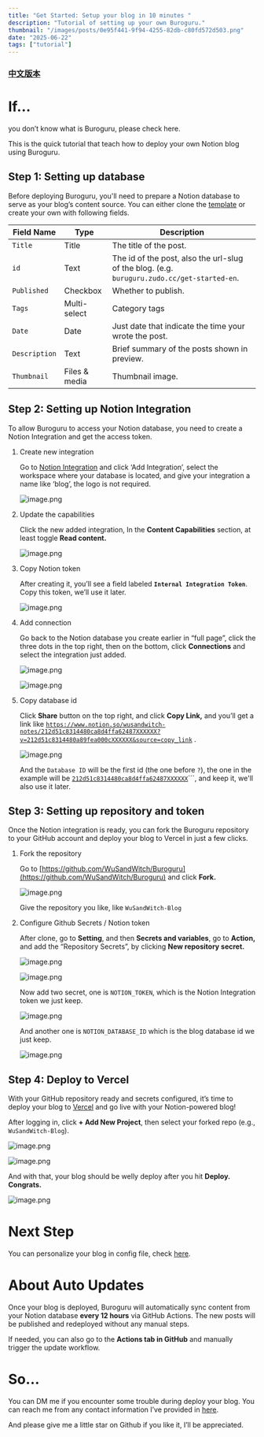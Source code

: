 ```yaml
---
title: "Get Started: Setup your blog in 10 minutes "
description: "Tutorial of setting up your own Buroguru."
thumbnail: "/images/posts/0e95f441-9f94-4255-82db-c80fd572d503.png"
date: "2025-06-22"
tags: ["tutorial"]
---
```


### [中文版本](https://buroguru.zudo.cc/posts/get-started-zh)


# If…


you don’t know what is Buroguru, please check here.


This is the quick tutorial that teach how to deploy your own Notion blog using Buroguru.


## Step 1: Setting up database


Before deploying Buroguru, you'll need to prepare a Notion database to serve as your blog’s content source. You can either clone the [template](/21ad51c831448068b621f3b5def5dd2d) or create your own with following fields.


| Field Name    | Type          | Description                                                                                 |
| ------------- | ------------- | ------------------------------------------------------------------------------------------- |
| `Title`       | Title         | The title of the post.                                                                      |
| `id`          | Text          | The id of the post, also the url-slug of the blog. (e.g. `buruguru.zudo.cc/get-started-en`. |
| `Published`   | Checkbox      | Whether to publish.                                                                         |
| `Tags`        | Multi-select  | Category tags                                                                               |
| `Date`        | Date          | Just date that indicate the time your wrote the post.                                       |
| `Description` | Text          | Brief summary of the posts shown in preview.                                                |
| `Thumbnail`   | Files & media | Thumbnail image.                                                                            |


## Step 2: Setting up Notion Integration


To allow Buroguru to access your Notion database, you need to create a Notion Integration and get the access token.

1. Create new integration

	Go to [Notion Integration](https://www.notion.so/profile/integrations) and click ‘Add Integration’, select the workspace where your database is located, and give your integration a name like ‘blog’, the logo is not required.


	![image.png](/images/posts/43e5bdcd-d320-436d-b8cb-405e8cbb27fb.png)

2. Update the capabilities

	Click the new added integration, In the **Content Capabilities** section, at least toggle **Read content.**


	![image.png](/images/posts/63de68f0-02d0-4878-8ed5-360c59d8a04d.png)

3. Copy Notion token

	After creating it, you’ll see a field labeled **`Internal Integration Token`**. Copy this token, we’ll use it later.


	![image.png](/images/posts/ab8d08cc-a73d-4538-b00d-8e1e8a9e04d3.png)

4. Add connection

	Go back to the Notion database you create earlier in “full page”, click the three dots in the top right, then on the bottom, click **Connections** and select the integration just added.


	![image.png](/images/posts/c2235569-2009-475d-965b-6bd6c2cbaa08.png)


	![image.png](/images/posts/01fb9ac5-e4df-4db7-989a-31e90c7fc97f.png)

5. Copy database id

	Click **Share** button on the top right, and click **Copy Link,** and you’ll get a link like [`https://www.notion.so/wusandwitch-notes/212d51c8314480ca8d4ffa62487XXXXXX?v=212d51c8314480a89fea000cXXXXXX&source=copy_link`](https://www.notion.so/wusandwitch-notes/212d51c8314480ca8d4ffa624873e734?v=212d51c8314480a89fea000c43f4e73f) .


	![image.png](/images/posts/e6474e14-7ceb-4c69-b2ff-4de4688cd55f.png)


	And the `Database ID` will be the first id (the one before `?`), the one in the example will be  [`212d51c8314480ca8d4ffa62487XXXXXX`](https://www.notion.so/wusandwitch-notes/212d51c8314480ca8d4ffa624873e734?v=212d51c8314480a89fea000c43f4e73f)```, and keep it, we'll also use it later.


## Step 3: Setting up repository and token


Once the Notion integration is ready, you can fork the Buroguru repository to your GitHub account and deploy your blog to Vercel in just a few clicks.

1. Fork the repository

	Go to [https://github.com/WuSandWitch/Buroguru](https://github.com/WuSandWitch/Buroguru) and click **Fork.**


	![image.png](/images/posts/f8eabcab-efa6-4715-bdd0-2f392356b7fa.png)


	Give the repository you like, like `WuSandWitch-Blog`

2. Configure Github Secrets /  Notion token

	After clone, go to **Setting**, and then **Secrets and variables**, go to **Action,** and add the “Repository Secrets”, by clicking **New repository secret.**


	![image.png](/images/posts/b2b77088-89b5-42a5-a382-38f18128e87c.png)


	![image.png](/images/posts/e15e7910-2d4d-4b62-af4f-0772025f0adf.png)


	Now add two secret, one is `NOTION_TOKEN`, which is the Notion Integration token we just keep.


	![image.png](/images/posts/6cdc5053-a35a-4d5b-bd62-c2a303a528a5.png)


	And another one is `NOTION_DATABASE_ID` which is the blog database id we just keep.


	![image.png](/images/posts/7e09b137-7f03-4f5c-b554-4dbd00831b85.png)


## Step 4: Deploy to Vercel


With your GitHub repository ready and secrets configured, it’s time to deploy your blog to [Vercel](https://vercel.com/) and go live with your Notion-powered blog!


After logging in, click **+ Add New Project**, then select your forked repo (e.g., `WuSandWitch-Blog`).


![image.png](/images/posts/0355f609-e9da-40f0-ad15-e1ea4f67f506.png)


![image.png](/images/posts/adb4911e-782a-4c90-b57e-12cfe1669601.png)


And with that, your blog should be welly deploy after you hit **Deploy. Congrats.**


![image.png](/images/posts/b6ebf3ed-d077-4a25-a48e-9cff0f3ca3d3.png)


# Next Step


You can personalize your blog in config file, check [here](https://buroguru.zudo.cc/posts/config-guide-en).


# About Auto Updates


Once your blog is deployed, Buroguru will automatically sync content from your Notion database **every 12 hours** via GitHub Actions. The new posts will be published and redeployed without any manual steps.


If needed, you can also go to the **Actions tab in GitHub** and manually trigger the update workflow.


# So…


You can DM me if you encounter some trouble during deploy your blog. You can reach me from any contact information I’ve provided in [here](https://wusandwitch.zudo.cc/).


And please give me a little star on Github if you like it, I’ll be appreciated.

